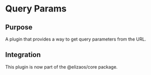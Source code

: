 # Query Params

## Purpose
A plugin that provides a way to get query parameters from the URL.

## Integration
This plugin is now part of the @elizaos/core package.

